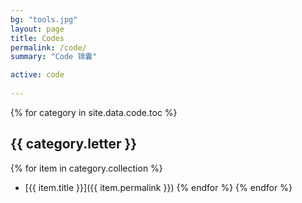 ```yaml
---
bg: "tools.jpg"
layout: page
title: Codes
permalink: /code/
summary: "Code 锦囊"

active: code
    
---
```


{% for category in site.data.code.toc %}
## {{ category.letter }}
{% for item in category.collection %}
* [{{ item.title }}]({{ item.permalink }})
{% endfor %}
{% endfor %}

